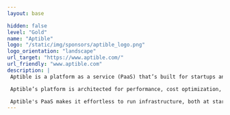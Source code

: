 ```yaml
---
layout: base

hidden: false
level: "Gold"
name: "Aptible"
logo: "/static/img/sponsors/aptible_logo.png"
logo_orientation: "landscape"
url_target: "https://www.aptible.com/"
url_friendly: "www.aptible.com"
description: |
 Aptible is a platform as a service (PaaS) that’s built for startups and scaling companies. Our web app and API hosting platform automates the work of provisioning, managing, and scaling infrastructure, so teams can focus on what actually matters: their product.

 Aptible’s platform is architected for performance, cost optimization, and scale. And enterprise requirements such as security, compliance inheritance, and reliability are baked in from day one. All the while, the magical experience that developers love about platforms is persistent from the beginning and throughout the platform.

 Aptible's PaaS makes it effortless to run infrastructure, both at start and at scale, so that developers can focus on building the next great company.
---
```

